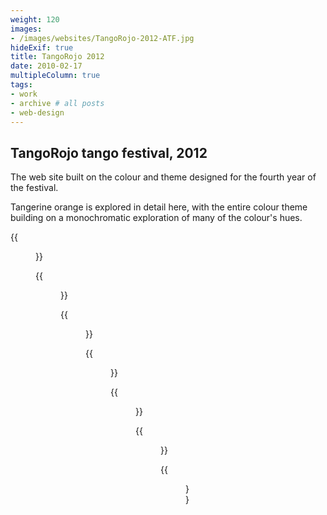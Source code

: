 ```yaml
---
weight: 120
images:
- /images/websites/TangoRojo-2012-ATF.jpg
hideExif: true
title: TangoRojo 2012
date: 2010-02-17
multipleColumn: true
tags:
- work
- archive # all posts
- web-design
---
```


## TangoRojo tango festival, 2012

The web site built on the colour and theme designed for the fourth year of the
festival.

Tangerine orange is explored in detail here, with the entire colour theme
building on a monochromatic exploration of many of the colour's hues.

{{<figure src="/img/websites/TangoRojo-2012-about.jpg" title="About the festival">}}

{{<figure src="/img/websites/TangoRojo-2012-artists.jpg" title="Festival artists">}}

{{<figure src="/img/websites/TangoRojo-2012-news.jpg" title="Festival news">}}

{{<figure src="/img/websites/TangoRojo-2012-events_calendar.jpg" title="Festival events calendar">}}

{{<figure src="/img/websites/TangoRojo-2012-daily_events_1.jpg" title="Daily events programme">}}

{{<figure src="/img/websites/TangoRojo-2012-event_details_1.jpg" title="Event details">}}

{{<figure src="/img/websites/TangoRojo-2012-footer.jpg" title="Website footer">}}

